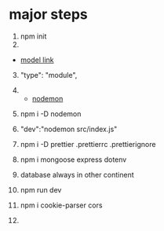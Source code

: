 # major steps
1. npm init
2. 
- [model link](https://app.eraser.io/workspace/YtPqZ1VogxGy1jzIDkzj?origin=share)
3. "type": "module",
4. - [nodemon]()
5. npm i -D nodemon
6. "dev":"nodemon src/index.js"
7. npm i -D prettier
    .prettierrc
    .prettierignore


    <!-- connection to database  -->
8.  npm i mongoose express dotenv
9.  database always in other continent 
10. npm run dev
11.  npm  i cookie-parser cors
12. 